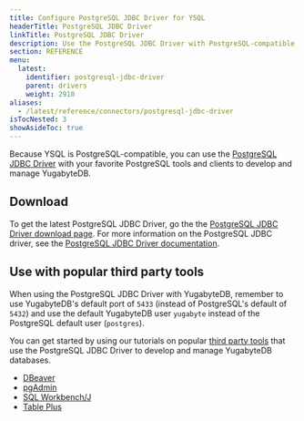 ```yaml
---
title: Configure PostgreSQL JDBC Driver for YSQL
headerTitle: PostgreSQL JDBC Driver
linkTitle: PostgreSQL JDBC Driver
description: Use the PostgreSQL JDBC Driver with PostgreSQL-compatible YSQL.
section: REFERENCE
menu:
  latest:
    identifier: postgresql-jdbc-driver
    parent: drivers
    weight: 2910
aliases:
  - /latest/reference/connectors/postgresql-jdbc-driver
isTocNested: 3
showAsideToc: true
---
```


Because YSQL is PostgreSQL-compatible, you can use the [PostgreSQL JDBC Driver](https://jdbc.postgresql.org/) with your favorite PostgreSQL tools and clients to develop and manage YugabyteDB.

## Download

To get the latest PostgreSQL JDBC Driver, go the the [PostgreSQL JDBC Driver download page](https://jdbc.postgresql.org/download.html). For more information on the PostgreSQL JDBC driver, see the [PostgreSQL JDBC Driver documentation](https://jdbc.postgresql.org/documentation/documentation.html).

## Use with popular third party tools

When using the PostgreSQL JDBC Driver with YugabyteDB, remember to use YugabyteDB's default port of `5433` (instead of PostgreSQL's default of `5432`) and use the default YugabyteDB user `yugabyte` instead of the PostgreSQL default user (`postgres`).

You can get started by using our tutorials on popular [third party tools](../../../tools/) that use the PostgreSQL JDBC Driver to develop and manage YugabyteDB databases.

- [DBeaver](../../../tools/dbeaver/)
- [pgAdmin](../../../tools/pgadmin/)
- [SQL Workbench/J](../../../tools/sql-workbench/)
- [Table Plus](../../../tools/tableplus/)
